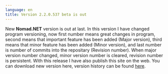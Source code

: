 ```yaml
---
language: en
title: Version 2.2.0.537 beta is out
---
```

New **Nomad.NET** version is out at last. In this version I have changed program versioning, now first number means great changes in program, second means that important feature has been added (Major version), third means that minor feature has been added (Minor version), and last number is number of commits into the repositary (Revision number). When major version number changed, minor version number is cleared, revision number is persistent. With this release I have also publish this site on the web. You can download new version here, version history can be found [here](/history.txt).
